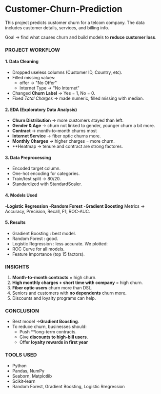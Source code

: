 # Customer-Churn-Prediction
This project predicts customer churn for a telcom company.
The data includes customer details, services, and billing info.

Goal -> find what causes churn and build models to **reduce customer loss**.

### PROJECT WORKFLOW

#### 1. Data Cleaning
 - Dropped useless columns (Customer ID, Country, etc).
 - Filled missing values:
      - offer -> "No Offer"
      - Internet Type -> "No Internet"
 - Changed **Churn Label** -> Yes = 1, No = 0.
 - Fixed *Total Charges* -> made numeric, filled missing with median.

#### 2. EDA (Exploratory Data Analysis)
 - **Churn Distribution** -> more customers stayed than left.
 - **Gender & Age** -> churn not linked to gender, younger churn a bit more.
 - **Contract** -> month-to-month churns most
 - **Internet Service** -> fiber optic churns more.
 - **Monthly Charges** -> higher charges = more churn.
 - **Heatmap -> tenure and contract are strong factores.

#### 3. Data Preprocessing
 - Encoded target column.
 - One-hot encoding for categories.
 - Train/test split -> 80/20.
 - Standardized with StandardScaler.

#### 4. Models Used
 -**Logistic Regression**
 -**Random Forest**
 -**Gradient Boosting**
Metrics -> Accuracy, Precision, Recall, F1, ROC-AUC.

#### 5. Results
 - Gradient Boosting : best model.
 - Random Forest : good.
 - Logistic Regression : less accurate.
We plotted:
 - ROC Curve for all models.
 - Feature Importance (top 15 factors).

### INSIGHTS
 1. **Month-to-month contracts** = high churn.
 2. **High monthly charges + short time with company** = high churn.
 3. **Fiber optic users** churn more than DSL.
 4. Seniors and customers with **no dependents** churn more.
 5. Discounts and loyalty programs can help.

### CONCLUSION
 - Best model ->**Gradient Boosting**.
 - To reduce churn, businesses should:
     - Push **long-term contracts.
     - Give **discounts to high-bill users**.
     - Offer **loyalty rewards in first year**
  
### TOOLS USED
 - Python
 - Pandas, NumPy
 - Seaborn, Matplotlib
 - Scikit-learn
 - Random Forest, Gradient Boosting, Logistic Rregression
